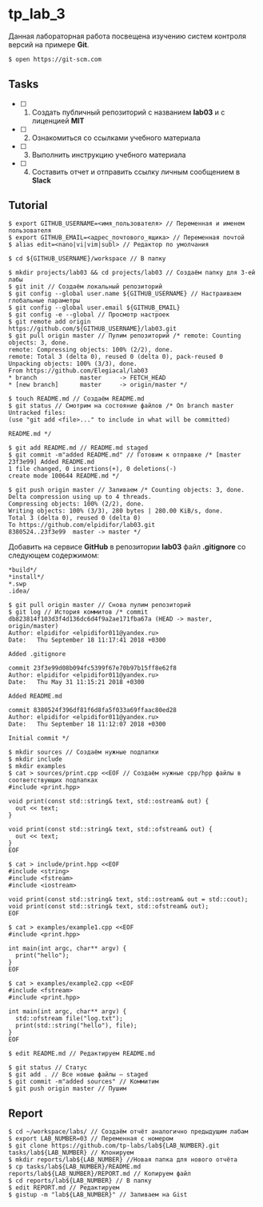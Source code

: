 # tp_lab_3
Данная лабораторная работа посвещена изучению систем контроля версий на примере **Git**.

```bash
$ open https://git-scm.com
```

## Tasks

- [ ] 1. Создать публичный репозиторий с названием **lab03** и с лиценцией **MIT**
- [ ] 2. Ознакомиться со ссылками учебного материала
- [ ] 3. Выполнить инструкцию учебного материала
- [ ] 4. Составить отчет и отправить ссылку личным сообщением в **Slack**

## Tutorial

```ShellSession
$ export GITHUB_USERNAME=<имя_пользователя> // Переменная и именем пользователя
$ export GITHUB_EMAIL=<адрес_почтового_ящика> // Переменная почтой
$ alias edit=<nano|vi|vim|subl> // Редактор по умолчания
```

```ShellSession
$ cd ${GITHUB_USERNAME}/workspace // В папку
```

```ShellSession
$ mkdir projects/lab03 && cd projects/lab03 // Создаём папку для 3-ей лабы
$ git init // Создаём локальный репозиторий
$ git config --global user.name ${GITHUB_USERNAME} // Настраиваем глобальные параметры
$ git config --global user.email ${GITHUB_EMAIL}
$ git config -e --global // Просмотр настроек
$ git remote add origin https://github.com/${GITHUB_USERNAME}/lab03.git
$ git pull origin master // Пулим репозиторий /* remote: Counting objects: 3, done.
remote: Compressing objects: 100% (2/2), done.
remote: Total 3 (delta 0), reused 0 (delta 0), pack-reused 0
Unpacking objects: 100% (3/3), done.
From https://github.com/Elegiacal/lab03
* branch            master     -> FETCH_HEAD
* [new branch]      master     -> origin/master */

$ touch README.md // Создаём README.md
$ git status // Смотрим на состояние файлов /* On branch master
Untracked files:
(use "git add <file>..." to include in what will be committed)

README.md */

$ git add README.md // README.md staged
$ git commit -m"added README.md" // Готовим к отправке /* [master 23f3e99] Added README.md
1 file changed, 0 insertions(+), 0 deletions(-)
create mode 100644 README.md */

$ git push origin master // Заливаем /* Counting objects: 3, done.
Delta compression using up to 4 threads.
Compressing objects: 100% (2/2), done.
Writing objects: 100% (3/3), 280 bytes | 280.00 KiB/s, done.
Total 3 (delta 0), reused 0 (delta 0)
To https://github.com/elpidifor/lab03.git
8380524..23f3e99  master -> master */
```

Добавить на сервисе **GitHub** в репозитории **lab03** файл **.gitignore**
со следующем содержимом:

```ShellSession
*build*/
*install*/
*.swp
.idea/
```

```ShellSession
$ git pull origin master // Снова пулим репозиторий
$ git log // История коммитов /* commit db823814f103d3f4d136dc6d4f9a2ae171fba67a (HEAD -> master, origin/master)
Author: elpidifor <elpidifor011@yandex.ru>
Date:   Thu September 18 11:17:41 2018 +0300

Added .gitignore

commit 23f3e99d08b094fc5399f67e70b97b15ff8e62f8
Author: elpidifor <elpidifor011@yandex.ru>
Date:   Thu May 31 11:15:21 2018 +0300

Added README.md

commit 8380524f396df81f6d8fa5f033a69ffaac80ed28
Author: elpidifor <elpidifor011@yandex.ru>
Date:   Thu September 18 11:12:07 2018 +0300

Initial commit */
```

```ShellSession
$ mkdir sources // Создаём нужные подпапки
$ mkdir include
$ mkdir examples
$ cat > sources/print.cpp <<EOF // Создаём нужные cpp/hpp файлы в соответствующих подпапках
#include <print.hpp>

void print(const std::string& text, std::ostream& out) {
  out << text;
}

void print(const std::string& text, std::ofstream& out) {
  out << text;
}
EOF
```

```ShellSession
$ cat > include/print.hpp <<EOF
#include <string>
#include <fstream>
#include <iostream>

void print(const std::string& text, std::ostream& out = std::cout);
void print(const std::string& text, std::ofstream& out);
EOF
```

```ShellSession
$ cat > examples/example1.cpp <<EOF
#include <print.hpp>

int main(int argc, char** argv) {
  print("hello");
}
EOF
```

```ShellSession
$ cat > examples/example2.cpp <<EOF
#include <fstream>
#include <print.hpp>

int main(int argc, char** argv) {
  std::ofstream file("log.txt");
  print(std::string("hello"), file);
}
EOF
```

```ShellSession
$ edit README.md // Редактируем README.md
```

```ShellSession
$ git status // Статус
$ git add . // Все новые файлы – staged
$ git commit -m"added sources" // Коммитим
$ git push origin master // Пушим
```

## Report

```ShellSession
$ cd ~/workspace/labs/ // Создаём отчёт аналогично предыдущим лабам
$ export LAB_NUMBER=03 // Переменная с номером
$ git clone https://github.com/tp-labs/lab${LAB_NUMBER}.git tasks/lab${LAB_NUMBER} // Клонируем
$ mkdir reports/lab${LAB_NUMBER} //Новая папка для нового отчёта
$ cp tasks/lab${LAB_NUMBER}/README.md reports/lab${LAB_NUMBER}/REPORT.md // Копируем файл
$ cd reports/lab${LAB_NUMBER} // В папку
$ edit REPORT.md // Редактируем
$ gistup -m "lab${LAB_NUMBER}" // Заливаем на Gist
